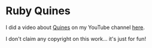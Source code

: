 # Ruby Quines

I did a video about [Quines](https://en.wikipedia.org/wiki/Quine_(computing)) on my YouTube channel
[here](https://www.youtube.com/watch?v=lYcfXFXaAKg).

I don't claim any copyright on this work... it's just for fun!
